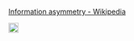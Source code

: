 
[Information asymmetry - Wikipedia](https://en.wikipedia.org/wiki/Information_asymmetry)

<img src='https://scrapbox.io/api/pages/nishio/en/icon' alt='en.icon' height="19.5"/>